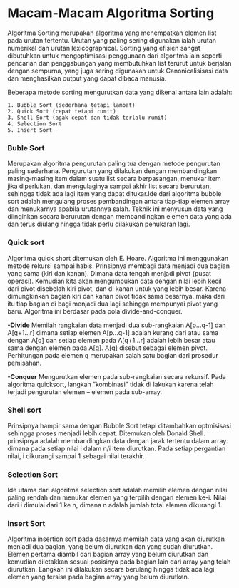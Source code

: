 # Macam-Macam Algoritma Sorting

Algoritma Sorting merupakan algoritma yang menempatkan elemen list pada urutan tertentu.
Urutan yang paling sering digunakan ialah urutan numerikal dan urutan lexicographical. 
Sorting yang efisien sangat dibutuhkan untuk mengoptimisasi penggunaan dari algoritma 
lain seperti pencarian dan penggabungan yang membutuhkan list terurut untuk berjalan 
dengan sempurna, yang juga sering digunakan untuk Canonicalisisasi data dan menghasilkan
output yang dapat dibaca manusia.

Beberapa metode sorting mengurutkan data yang dikenal antara lain adalah:

    1. Bubble Sort (sederhana tetapi lambat)
    2. Quick Sort (cepat tetapi rumit)
    3. Shell Sort (agak cepat dan tidak terlalu rumit)
    4. Selection Sort
    5. Insert Sort

### Buble Sort
Merupakan algoritma pengurutan paling tua dengan metode pengurutan paling sederhana.
Pengurutan yang dilakukan dengan membandingkan masing-masing item dalam suatu list 
secara berpasangan, menukar item jika diperlukan, dan mengulaginya sampai akhir list 
secara berurutan, sehingga tidak ada lagi item yang dapat ditukar.Ide dari algoritma 
bubble sort adalah mengulang proses pembandingan antara tiap-tiap elemen array dan menukarnya 
apabila urutannya salah. Teknik ini menyusun data yang diinginkan secara berurutan dengan
membandingkan elemen data yang ada dan terus diulang hingga tidak perlu dilakukan penukaran lagi.

### Quick sort
Algoritma quick short ditemukan oleh E. Hoare. Algoritma ini menggunakan metode rekursi sampai habis.
Prinsipnya membagi data menjadi dua bagian yang sama (kiri dan kanan). Dimana data tengah menjadi pivot 
(pusat operasi). Kemudian kita akan mengumpukan data dengan nilai lebih kecil dari pivot disebelah kiri 
pivot, dan di kanan untuk yang lebih besar. Karena dimungkinkan bagian kiri dan kanan pivot tidak sama besarnya.
maka dari itu tiap bagian di bagi menjadi dua lagi sehingga mempunyai pivot yang baru.  Algoritma ini berdasar
pada pola divide-and-conquer.

**-Divide**
Memilah rangkaian data menjadi dua sub-rangkaian A[p…q-1] dan A[q+1…r] 
dimana setiap elemen A[p…q-1] adalah kurang dari atau sama dengan A[q] 
dan setiap elemen pada A[q+1…r] adalah lebih besar atau sama dengan elemen pada A[q]. 
A[q] disebut sebagai elemen pivot. Perhitungan pada elemen q merupakan 
salah satu bagian dari prosedur pemisahan.

**-Conquer**
Mengurutkan elemen pada sub-rangkaian secara rekursif. 
Pada algoritma quicksort, langkah ”kombinasi” tidak di lakukan karena telah terjadi 
pengurutan elemen – elemen pada sub-array.

### Shell sort
Prinsipnya hampir sama dengan Bubble Sort tetapi ditambahkan optmisisasi sehingga proses menjadi lebih cepat.
Ditemukan oleh Donald Shell. prinsipnya adalah membandingkan data dengan jarak tertentu dalam array.
dimana pada setiap nilai i dalam n/i item diurutkan. Pada setiap pergantian nilai, 
i dikurangi sampai 1 sebagai nilai terakhir.

### Selection Sort
Ide utama dari algoritma selection sort adalah memilih elemen dengan nilai paling rendah dan menukar elemen 
yang terpilih dengan elemen ke-i. Nilai dari i dimulai dari 1 ke n, dimana n adalah jumlah total elemen dikurangi 1.

### Insert Sort
Algoritma insertion sort pada dasarnya memilah data yang akan diurutkan menjadi dua bagian,
yang belum diurutkan dan yang sudah diurutkan. Elemen pertama diambil dari bagian array yang 
belum diurutkan dan kemudian diletakkan sesuai posisinya pada bagian lain dari array yang telah diurutkan. 
Langkah ini dilakukan secara berulang hingga tidak ada lagi elemen yang tersisa pada bagian array yang belum diurutkan.
